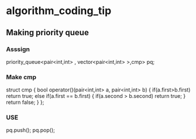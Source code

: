# algorithm_coding_tip


## Making priority queue
### Asssign
priority_queue<pair<int,int> , vector<pair<int,int> >,cmp> pq;

### Make cmp
struct cmp {
	bool operator()(pair<int,int> a, pair<int,int> b) {
		if(a.first>b.first) return true;
		else if(a.first == b.first) {
			if(a.second > b.second) return true;
		}
		return false;
	}
};

### USE
pq.push();
pq.pop();
